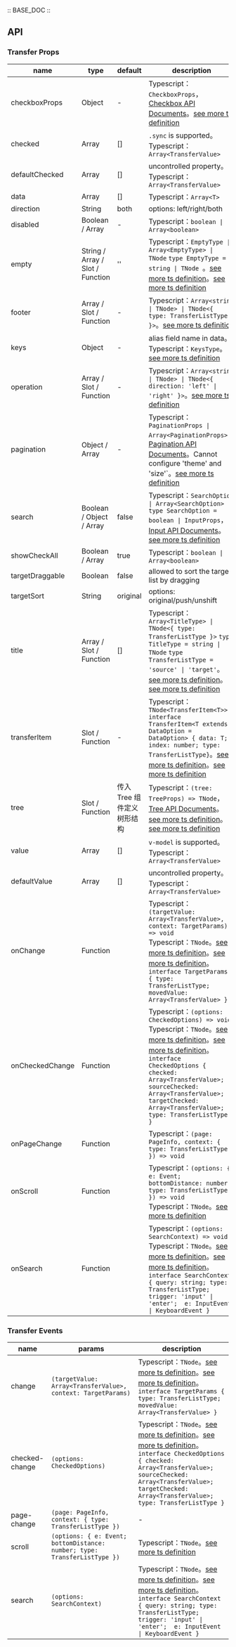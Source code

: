 :: BASE_DOC ::

## API
### Transfer Props

name | type | default | description | required
-- | -- | -- | -- | --
checkboxProps | Object | - | Typescript：`CheckboxProps`，[Checkbox API Documents](./checkbox?tab=api)。[see more ts definition](https://github.com/Tencent/tdesign-vue/tree/develop/src/transfer/type.ts) | N
checked | Array | [] | `.sync` is supported。Typescript：`Array<TransferValue>` | N
defaultChecked | Array | [] | uncontrolled property。Typescript：`Array<TransferValue>` | N
data | Array | [] | Typescript：`Array<T>` | N
direction | String | both | options: left/right/both | N
disabled | Boolean / Array | - | Typescript：`boolean \| Array<boolean>` | N
empty | String / Array / Slot / Function | '' | Typescript：`EmptyType \| Array<EmptyType> \| TNode` `type EmptyType = string \| TNode `。[see more ts definition](https://github.com/Tencent/tdesign-vue/blob/develop/src/common.ts)。[see more ts definition](https://github.com/Tencent/tdesign-vue/tree/develop/src/transfer/type.ts) | N
footer | Array / Slot / Function | - | Typescript：`Array<string \| TNode> \| TNode<{ type: TransferListType }>`。[see more ts definition](https://github.com/Tencent/tdesign-vue/blob/develop/src/common.ts) | N
keys | Object | - | alias field name in data。Typescript：`KeysType`。[see more ts definition](https://github.com/Tencent/tdesign-vue/blob/develop/src/common.ts) | N
operation | Array / Slot / Function | - | Typescript：`Array<string \| TNode> \| TNode<{ direction: 'left' \| 'right' }>`。[see more ts definition](https://github.com/Tencent/tdesign-vue/blob/develop/src/common.ts) | N
pagination | Object / Array | - | Typescript：`PaginationProps \| Array<PaginationProps>`，[Pagination API Documents](./pagination?tab=api)。Cannot configure 'theme' and 'size'`。[see more ts definition](https://github.com/Tencent/tdesign-vue/tree/develop/src/transfer/type.ts) | N
search | Boolean / Object / Array | false | Typescript：`SearchOption \| Array<SearchOption>` `type SearchOption = boolean \| InputProps`，[Input API Documents](./input?tab=api)。[see more ts definition](https://github.com/Tencent/tdesign-vue/tree/develop/src/transfer/type.ts) | N
showCheckAll | Boolean / Array | true | Typescript：`boolean \| Array<boolean>` | N
targetDraggable | Boolean | false | allowed to sort the target list by dragging | N
targetSort | String | original | options: original/push/unshift | N
title | Array / Slot / Function | [] | Typescript：`Array<TitleType> \| TNode<{ type: TransferListType }>` `type TitleType = string \| TNode` `type TransferListType = 'source' \| 'target'`。[see more ts definition](https://github.com/Tencent/tdesign-vue/blob/develop/src/common.ts)。[see more ts definition](https://github.com/Tencent/tdesign-vue/tree/develop/src/transfer/type.ts) | N
transferItem | Slot / Function | - | Typescript：`TNode<TransferItem<T>>` `interface TransferItem<T extends DataOption = DataOption> { data: T; index: number; type: TransferListType}`。[see more ts definition](https://github.com/Tencent/tdesign-vue/blob/develop/src/common.ts)。[see more ts definition](https://github.com/Tencent/tdesign-vue/tree/develop/src/transfer/type.ts) | N
tree | Slot / Function | 传入 Tree 组件定义树形结构 | Typescript：`(tree: TreeProps) => TNode`，[Tree API Documents](./tree?tab=api)。[see more ts definition](https://github.com/Tencent/tdesign-vue/blob/develop/src/common.ts)。[see more ts definition](https://github.com/Tencent/tdesign-vue/tree/develop/src/transfer/type.ts) | N
value | Array | [] | `v-model` is supported。Typescript：`Array<TransferValue>` | N
defaultValue | Array | [] | uncontrolled property。Typescript：`Array<TransferValue>` | N
onChange | Function |  | Typescript：`(targetValue: Array<TransferValue>, context: TargetParams) => void`<br/>Typescript：`TNode`。[see more ts definition](https://github.com/Tencent/tdesign-vue/blob/develop/src/common.ts)。[see more ts definition](https://github.com/Tencent/tdesign-vue/tree/develop/src/transfer/type.ts)。<br/>`interface TargetParams { type: TransferListType; movedValue: Array<TransferValue> }`<br/> | N
onCheckedChange | Function |  | Typescript：`(options: CheckedOptions) => void`<br/>Typescript：`TNode`。[see more ts definition](https://github.com/Tencent/tdesign-vue/blob/develop/src/common.ts)。[see more ts definition](https://github.com/Tencent/tdesign-vue/tree/develop/src/transfer/type.ts)。<br/>`interface CheckedOptions { checked: Array<TransferValue>; sourceChecked: Array<TransferValue>; targetChecked: Array<TransferValue>; type: TransferListType }`<br/> | N
onPageChange | Function |  | Typescript：`(page: PageInfo, context: { type: TransferListType }) => void`<br/> | N
onScroll | Function |  | Typescript：`(options: { e: Event; bottomDistance: number; type: TransferListType }) => void`<br/>Typescript：`TNode`。[see more ts definition](https://github.com/Tencent/tdesign-vue/blob/develop/src/common.ts) | N
onSearch | Function |  | Typescript：`(options: SearchContext) => void`<br/>Typescript：`TNode`。[see more ts definition](https://github.com/Tencent/tdesign-vue/blob/develop/src/common.ts)。[see more ts definition](https://github.com/Tencent/tdesign-vue/tree/develop/src/transfer/type.ts)。<br/>`interface SearchContext { query: string; type: TransferListType; trigger: 'input' \| 'enter';  e: InputEvent \| KeyboardEvent }`<br/> | N

### Transfer Events

name | params | description
-- | -- | --
change | `(targetValue: Array<TransferValue>, context: TargetParams)` | Typescript：`TNode`。[see more ts definition](https://github.com/Tencent/tdesign-vue/blob/develop/src/common.ts)。[see more ts definition](https://github.com/Tencent/tdesign-vue/tree/develop/src/transfer/type.ts)。<br/>`interface TargetParams { type: TransferListType; movedValue: Array<TransferValue> }`<br/>
checked-change | `(options: CheckedOptions)` | Typescript：`TNode`。[see more ts definition](https://github.com/Tencent/tdesign-vue/blob/develop/src/common.ts)。[see more ts definition](https://github.com/Tencent/tdesign-vue/tree/develop/src/transfer/type.ts)。<br/>`interface CheckedOptions { checked: Array<TransferValue>; sourceChecked: Array<TransferValue>; targetChecked: Array<TransferValue>; type: TransferListType }`<br/>
page-change | `(page: PageInfo, context: { type: TransferListType })` | \-
scroll | `(options: { e: Event; bottomDistance: number; type: TransferListType })` | Typescript：`TNode`。[see more ts definition](https://github.com/Tencent/tdesign-vue/blob/develop/src/common.ts)
search | `(options: SearchContext)` | Typescript：`TNode`。[see more ts definition](https://github.com/Tencent/tdesign-vue/blob/develop/src/common.ts)。[see more ts definition](https://github.com/Tencent/tdesign-vue/tree/develop/src/transfer/type.ts)。<br/>`interface SearchContext { query: string; type: TransferListType; trigger: 'input' \| 'enter';  e: InputEvent \| KeyboardEvent }`<br/>
